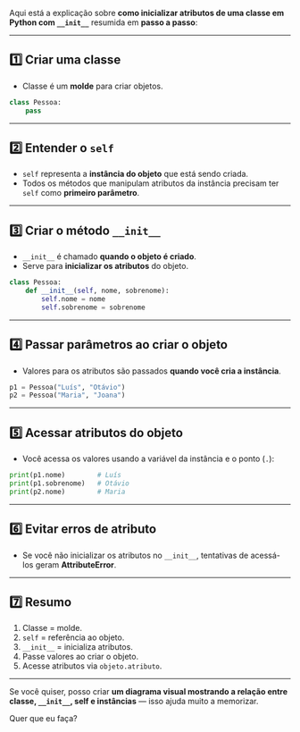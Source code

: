 Aqui está a explicação sobre **como inicializar atributos de uma classe em Python com `__init__`** resumida em **passo a passo**:

---

## 1️⃣ **Criar uma classe**

* Classe é um **molde** para criar objetos.

```python
class Pessoa:
    pass
```

---

## 2️⃣ **Entender o `self`**

* `self` representa a **instância do objeto** que está sendo criada.
* Todos os métodos que manipulam atributos da instância precisam ter `self` como **primeiro parâmetro**.

---

## 3️⃣ **Criar o método `__init__`**

* `__init__` é chamado **quando o objeto é criado**.
* Serve para **inicializar os atributos** do objeto.

```python
class Pessoa:
    def __init__(self, nome, sobrenome):
        self.nome = nome
        self.sobrenome = sobrenome
```

---

## 4️⃣ **Passar parâmetros ao criar o objeto**

* Valores para os atributos são passados **quando você cria a instância**.

```python
p1 = Pessoa("Luís", "Otávio")
p2 = Pessoa("Maria", "Joana")
```

---

## 5️⃣ **Acessar atributos do objeto**

* Você acessa os valores usando a variável da instância e o ponto (`.`):

```python
print(p1.nome)        # Luís
print(p1.sobrenome)   # Otávio
print(p2.nome)        # Maria
```

---

## 6️⃣ **Evitar erros de atributo**

* Se você não inicializar os atributos no `__init__`, tentativas de acessá-los geram **AttributeError**.

---

## 7️⃣ **Resumo**

1. Classe = molde.
2. `self` = referência ao objeto.
3. `__init__` = inicializa atributos.
4. Passe valores ao criar o objeto.
5. Acesse atributos via `objeto.atributo`.

---

Se você quiser, posso criar **um diagrama visual mostrando a relação entre classe, `__init__`, self e instâncias** — isso ajuda muito a memorizar.

Quer que eu faça?
